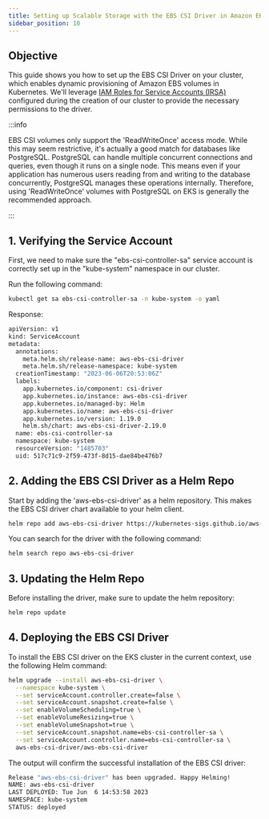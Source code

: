 ```yaml
---
title: Setting up Scalable Storage with the EBS CSI Driver in Amazon EKS
sidebar_position: 10
---
```

## Objective
This guide shows you how to set up the EBS CSI Driver on your cluster, which enables dynamic provisioning of Amazon EBS volumes in Kubernetes. We'll leverage [IAM Roles for Service Accounts (IRSA)](https://docs.aws.amazon.com/eks/latest/userguide/iam-roles-for-service-accounts.html) configured during the creation of our cluster to provide the necessary permissions to the driver.

:::info

EBS CSI volumes only support the 'ReadWriteOnce' access mode. While this may seem restrictive, it's actually a good match for databases like PostgreSQL. PostgreSQL can handle multiple concurrent connections and queries, even though it runs on a single node. This means even if your application has numerous users reading from and writing to the database concurrently, PostgreSQL manages these operations internally. Therefore, using 'ReadWriteOnce' volumes with PostgreSQL on EKS is generally the recommended approach.

:::     

## 1. Verifying the Service Account
First, we need to make sure the "ebs-csi-controller-sa" service account is correctly set up in the "kube-system" namespace in our cluster.

Run the following command:
```bash
kubectl get sa ebs-csi-controller-sa -n kube-system -o yaml
```
Response:
```bash
apiVersion: v1
kind: ServiceAccount
metadata:
  annotations:
    meta.helm.sh/release-name: aws-ebs-csi-driver
    meta.helm.sh/release-namespace: kube-system
  creationTimestamp: "2023-06-06T20:53:06Z"
  labels:
    app.kubernetes.io/component: csi-driver
    app.kubernetes.io/instance: aws-ebs-csi-driver
    app.kubernetes.io/managed-by: Helm
    app.kubernetes.io/name: aws-ebs-csi-driver
    app.kubernetes.io/version: 1.19.0
    helm.sh/chart: aws-ebs-csi-driver-2.19.0
  name: ebs-csi-controller-sa
  namespace: kube-system
  resourceVersion: "1485703"
  uid: 517c71c9-2f59-473f-8d15-dae84be476b7
```

## 2. Adding the EBS CSI Driver as a Helm Repo
Start by adding the 'aws-ebs-csi-driver' as a helm repository. This makes the EBS CSI driver chart available to your helm client.

```bash
helm repo add aws-ebs-csi-driver https://kubernetes-sigs.github.io/aws-ebs-csi-driver
```
You can search for the driver with the following command:
```bash
helm search repo aws-ebs-csi-driver
```

## 3. Updating the Helm Repo
Before installing the driver, make sure to update the helm repository:
```bash
helm repo update
```

## 4. Deploying the EBS CSI Driver
To install the EBS CSI driver on the EKS cluster in the current context, use the following Helm command:
```bash
helm upgrade --install aws-ebs-csi-driver \
  --namespace kube-system \
  --set serviceAccount.controller.create=false \
  --set serviceAccount.snapshot.create=false \
  --set enableVolumeScheduling=true \
  --set enableVolumeResizing=true \
  --set enableVolumeSnapshot=true \
  --set serviceAccount.snapshot.name=ebs-csi-controller-sa \
  --set serviceAccount.controller.name=ebs-csi-controller-sa \
  aws-ebs-csi-driver/aws-ebs-csi-driver
```

The output will confirm the successful installation of the EBS CSI driver:
```bash
Release "aws-ebs-csi-driver" has been upgraded. Happy Helming!
NAME: aws-ebs-csi-driver
LAST DEPLOYED: Tue Jun  6 14:53:58 2023
NAMESPACE: kube-system
STATUS: deployed
```


